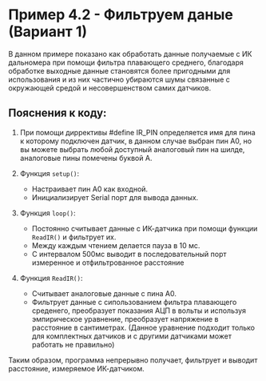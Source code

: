 # Пример 4.2 - Фильтруем даные (Вариант 1)

В данном примере показано как обработать данные получаемые с ИК дальномера при помощи фильтра плавающего среднего, благодаря обработке выходные данные становятся более пригодными для использования и из них частично убираются шумы связанные с окружающей средой и несовершенством самих датчиков.

## Пояснения к коду:

1. При помощи диррективы #define IR_PIN определяется имя для пина к которому подключен датчик, в данном случае выбран пин A0, но вы можете выбрать  любой доступный аналоговый пин на шилде, аналоговые пины помечены буквой A.

2. Функция `setup()`:
   - Настраивает пин A0 как входной.
   - Инициализирует Serial порт для вывода данных.

3. Функция `loop()`:
   - Постоянно считывает данные с ИК-датчика при помощи функции `ReadIR()` и фильтрует их.
   - Между каждым чтением делается пауза в 10 мс.
   - С интервалом 500мс выводит в последовательный порт измеренное и отфильтрованное расстояние

4. Функция `ReadIR()`:
   - Считывает аналоговые данные с пина A0.
   - Фильтрует данные с сипользованием фильтра плавающего среденего, преобразует показания АЦП в вольты и используя эмпирическое уравнение, преобразует напряжение в расстояние в сантиметрах. (Данное уравнение подходит только для комплектных датчиков и с другими датчиками может работать не правильно)

Таким образом, программа непрерывно получает, фильтрует и выводит расстояние, измеряемое ИК-датчиком.
